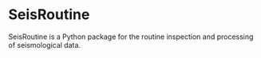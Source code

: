 # SeisRoutine
SeisRoutine is a Python package for the routine inspection and processing of seismological data.
